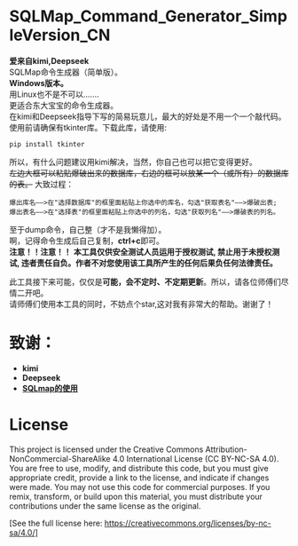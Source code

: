 # SQLMap_Command_Generator_SimpleVersion_CN
**爱来自kimi,Deepseek**  
SQLMap命令生成器（简单版）。  
**Windows版本。**  
用Linux也不是不可以.......  
更适合东大宝宝的命令生成器。  
在kimi和Deepseek指导下写的简易玩意儿，最大的好处是不用一个一个敲代码。  
使用前请确保有tkinter库。下载此库，请使用:

    pip install tkinter  
    
所以，有什么问题建议用kimi解决，当然，你自己也可以把它变得更好。  
~~左边大框可以粘贴爆破出来的数据库，右边的框可以放某一个（或所有）的数据库的表。~~
大致过程：

    爆出库名——>在"选择数据库"的框里面粘贴上你选中的库名，勾选"获取表名"——>爆破出表;  
    爆出表名——>在"选择表"的框里面粘贴上你选中的列名，勾选"获取列名"——>爆破表的列名。  

至于dump命令，自己整（才不是我懒得加）。  
啊，记得命令生成后自己复制，**ctrl+c**即可。  
**注意！！注意！！**
**本工具仅供安全测试人员运用于授权测试, 禁止用于未授权测试, 违者责任自负。作者不对您使用该工具所产生的任何后果负任何法律责任。**  

此工具接下来可能，仅仅是**可能，会不定时、不定期更新**。所以，请各位师傅们尽情二开吧。  
请师傅们使用本工具的同时，不妨点个star,这对我有非常大的帮助。谢谢了！

# 致谢：
- **kimi**
- **Deepseek**
- **[SQLmap的使用](https://blog.csdn.net/weixin_52180702/article/details/125506890)**


# License
This project is licensed under the Creative Commons Attribution-NonCommercial-ShareAlike 4.0 International License (CC BY-NC-SA 4.0). You are free to use, modify, and distribute this code, but you must give appropriate credit, provide a link to the license, and indicate if changes were made. You may not use this code for commercial purposes. If you remix, transform, or build upon this material, you must distribute your contributions under the same license as the original.

[See the full license here: https://creativecommons.org/licenses/by-nc-sa/4.0/]


